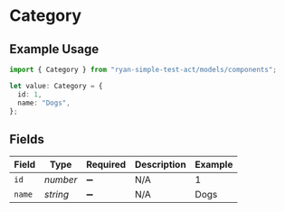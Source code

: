 # Category

## Example Usage

```typescript
import { Category } from "ryan-simple-test-act/models/components";

let value: Category = {
  id: 1,
  name: "Dogs",
};
```

## Fields

| Field              | Type               | Required           | Description        | Example            |
| ------------------ | ------------------ | ------------------ | ------------------ | ------------------ |
| `id`               | *number*           | :heavy_minus_sign: | N/A                | 1                  |
| `name`             | *string*           | :heavy_minus_sign: | N/A                | Dogs               |
